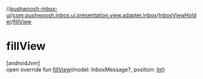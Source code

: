 //[pushwoosh-inbox-ui](../../../index.md)/[com.pushwoosh.inbox.ui.presentation.view.adapter.inbox](../index.md)/[InboxViewHolder](index.md)/[fillView](fill-view.md)

# fillView

[androidJvm]\
open override fun [fillView](fill-view.md)(model: InboxMessage?, position: [Int](https://kotlinlang.org/api/latest/jvm/stdlib/kotlin-stdlib/kotlin/-int/index.html))
